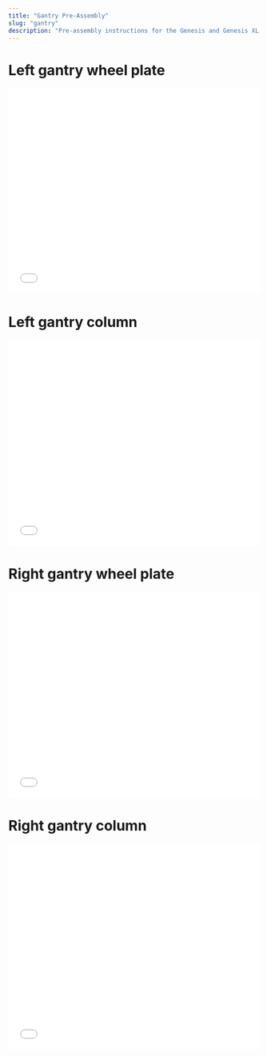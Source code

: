 ```yaml
---
title: "Gantry Pre-Assembly"
slug: "gantry"
description: "Pre-assembly instructions for the Genesis and Genesis XL gantry"
---
```


# Left gantry wheel plate

<iframe width="100%" style="aspect-ratio: 11 / 9;" src="_images/pre_assembled_gantry_wheel_plate_left_rev_b.pdf" frameborder="0"></iframe>

# Left gantry column

<iframe width="100%" style="aspect-ratio: 11 / 9;" src="_images/pre_assembled_gantry_column_left_rev_c.pdf" frameborder="0"></iframe>

# Right gantry wheel plate

<iframe width="100%" style="aspect-ratio: 11 / 9;" src="_images/pre_assembled_gantry_wheel_plate_right_rev_b.pdf" frameborder="0"></iframe>

# Right gantry column

<iframe width="100%" style="aspect-ratio: 11 / 9;" src="_images/pre_assembled_gantry_column_right_rev_c.pdf" frameborder="0"></iframe>
